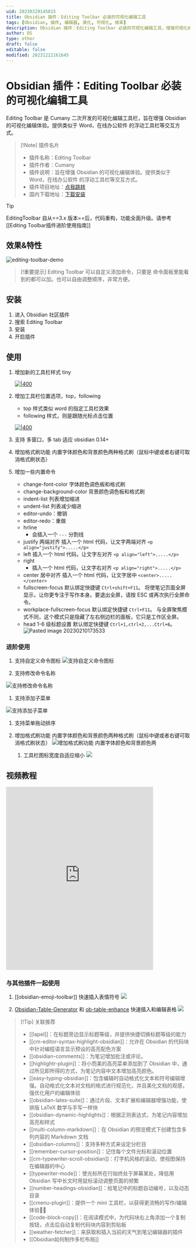 ```yaml
---
uid: 20230329145815
title: Obsidian 插件：Editing Toolbar 必装的可视化编辑工具
tags: [Obsidian, 插件, 编辑器, 美化, 可视化, 效率]
description: Obsidian 插件：Editing Toolbar 必装的可视化编辑工具，增强可视化编辑体验。提供类似于 Word，在线办公软件 的浮动工具栏等交互方式。
author: OS
type: other
draft: false
editable: false
modified: 20231222161645
---
```


# Obsidian 插件：Editing Toolbar 必装的可视化编辑工具

Editing Toolbar 是 Cumany 二次开发的可视化编辑工具栏，旨在增强 Obsidian 的可视化编辑体验。提供类似于 Word，在线办公软件 的浮动工具栏等交互方式。

> [!Note] 插件名片
> - 插件名称：Editing Toolbar
> - 插件作者：Cumany
> - 插件说明：旨在增强 Obsidian 的可视化编辑体验。提供类似于 Word，在线办公软件 的浮动工具栏等交互方式。
> - 插件项目地址：[点我跳转](https://github.com/cumany/obsidian-editing-toolbar)
> - 国内下载地址：[下载安装](https://pkmer.cn/products/plugin/pluginMarket/?editing-toolbar)

> [!tip]
> EditingToolbar 自从==3.x 版本==后，代码重构，功能全面升级。请参考[[Editing Toolbar插件进阶使用指南]]

## 效果&特性

![editing-toolbar-demo](https://cdn.pkmer.cn/images/8dcebbf3dbf5d43541cacc63301ae1a8_MD5.gif!pkmer)

> [!重要提示]
> Editing Toolbar 可以自定义添加命令，只要是 命令面板里能看到的都可以加。也可以自由调整顺序，非常方便。

## 安装

1. 进入 Obsidian 社区插件
2. 搜索 Editing Toolbar
3. 安装
4. 开启插件

## 使用

1. 增加新的工具栏样式 tiny

    [![|400](https://cdn.pkmer.cn/images/6c7222e15b6962cc554077c737db26c4_MD5.png!pkmer)](https://camo.githubusercontent.com/14426cec336e3720265a061a0b85122c79193abc019d1c3a9d90739bc01307aa/68747470733a2f2f676870726f78792e636f6d2f68747470733a2f2f7261772e67697468756275736572636f6e74656e742e636f6d2f63756d616e792f63756d616e792f6d61696e2f2f7069632f3230323230393037313133313731352e706e67)

2. 增加工具栏位置选项，top，following

    - top 样式类似 word 的指定工具栏效果
    - following 样式，则是跟随光标点击位置

    [![|400](https://cdn.pkmer.cn/images/ee396b67b8834eb107c53c27100bd31d_MD5.png!pkmer)](https://camo.githubusercontent.com/4501d6ada41d95e84ed486ecd1779e71714b750f1491d1a68fbfc86fb848bb87/68747470733a2f2f676870726f78792e636f6d2f68747470733a2f2f7261772e67697468756275736572636f6e74656e742e636f6d2f63756d616e792f63756d616e792f6d61696e2f2f7069632f3230323230393037313133333735332e706e67)

3. 支持 多窗口，多 tab 适应 obsidian 0.14+
4. 增加格式刷功能 内置字体颜色和背景颜色两种格式刷（鼠标中键或者右键可取消格式刷状态）
5. 增加一些内置命令
    - change-font-color 字体颜色调色板和格式刷
    - change-background-color 背景颜色调色板和格式刷
    - indent-list 列表增加缩进
    - undent-list 列表减少缩进
    - editor-undo：撤销
    - editor-redo：重做
    - hrline
        - 会插入一个 `---` 分割线
    - justify 两端对齐 插入一个 html 代码，让文字两端对齐 `<p align="justify">.....</p>`
    - left 插入一个 html 代码，让文字左对齐 `<p align="left">.....</p>`
    - right
        - 插入一个 html 代码，让文字右对齐 `<p align="right">.....</p>`
    - center 居中对齐 插入一个 html 代码，让文字居中 `<center>.....</center>`
    - fullscreen-focus 默认绑定快捷键 `Ctrl+shift+F11`。 将使笔记页面全屏显示，让你更专注于写作本身。要退出全屏，请按 ESC 或再次执行全屏命令。
    - workplace-fullscreen-focus 默认绑定快捷键 `Ctrl+F11`。 与全屏聚焦模式不同，这个模式只是隐藏了左右侧边栏的面板，它只是工作区全屏。
    - head 1-6 级标题设置 默认绑定快捷键 `Ctrl+1,ctrl+2,...Ctrl+6`。
      ![Pasted image 20230210173533](https://cdn.pkmer.cn/images/0d9a9a1c49d9d2b61ea4e17c400766e3_MD5.png!pkmer)

### 进阶使用

1. 支持自定义命令图标
   ![支持自定义命令图标](https://cdn.pkmer.cn/images/02dbf5b6ba9ecf5b170766f390f3f0a5_MD5.gif!pkmer)

2. 支持修改命令名称

![支持修改命令名称](https://cdn.pkmer.cn/images/48b368f52a8494689040e851a77bad09_MD5.gif!pkmer)

1. 支持添加子菜单

![支持添加子菜单](https://cdn.pkmer.cn/images/ee9a0674177f5467ccaa9888fe3227e4_MD5.gif!pkmer)

1. 支持菜单拖动排序
2. 增加格式刷功能 内置字体颜色和背景颜色两种格式刷（鼠标中键或者右键可取消格式刷状态）
   ![增加格式刷功能 内置字体颜色和背景颜色两](https://cdn.pkmer.cn/images/043688f59a5fa25d87f3d6bfa1c60de9_MD5.gif!pkmer)

   1. 工具栏图标宽度自适应缩小
       ![](https://ghproxy.com/https://raw.githubusercontent.com/cumany/cumany/main/pic/202209072157728.gif)

## 视频教程

<iframe src="https://player.bilibili.com/player.html?aid=325049827&bvid=BV1ew41147Jp&cid=1375910040&p=1&autopaly=false" scrolling="no" border="0" frameborder="no" framespacing="0" allowfullscreen="true" width="80%" height="500"> </iframe>

### 与其他插件一起使用

1. [[obsidian-emoji-toolbar]] 快速插入表情符号
   ![](https://ghproxy.com/https://raw.githubusercontent.com/cumany/cumany/main/pic/202209092001600.gif)

2. [Obsidian-Table-Generator](https://github.com/Quorafind/Obsidian-Table-Generator/) 和 [ob-table-enhance](https://github.com/Stardusten/ob-table-enhancer) 快速插入和编辑表格
   ![](https://ghproxy.com/https://raw.githubusercontent.com/cumany/cumany/main/pic/202209092008571.gif)

> [!Tip] 关联推荐
> - [[lapel]]：在标题旁边显示标题等级，并提供快捷切换标题等级的能力
> - [[cm-editor-syntax-highlight-obsidian]]：允许在 Obsidian 的代码块中针对编程语言显示预设的高亮配色方案
> - [[obsidian-comments]]：为笔记增加批注或评论。
> - [[highlightr-plugin]]：将小而美的高亮菜单添加到了 Obsidian 中，通过所见即所得的方式，为笔记内容中文本增加高亮颜色。
> - [[easy-typing-obsidian]]：包含编辑时自动格式化文本和符号编辑增强。自动格式化文本对文档的格式进行规范化，并且美化文档的观感，强优化用户的编辑体验
> - [[obsidian-latex-suite]]：通过片段、文本扩展和编辑器增强功能，使排版 LaTeX 数学与手写一样快
> - [[obsidian-dynamic-highlights]]：根据正则表达式，为笔记内容增加高亮和样式
> - [[multi-column-markdown]]：在 Obsidian 的预览模式下创建包含多列内容的 Markdown 文档
> - [[obsidian-columns]]：支持多种方式来设定分栏目
> - [[remember-cursor-position]]：记住每个文件光标和滚动位置
> - [[cm-typewriter-scroll-obsidian]]：打字机风格的滚动，使视图保持在编辑器的中心
> - [[typewriter-mode]]：使光标所在行始终处于屏幕某处，降低用 Obsidian 写中长文时用鼠标滚动调整页面的频繁
> - [[number-headings-obsidian]]：给笔记中的标题自动编号，以及动态目录
> - [[cmenu-plugin]]：提供一个 mini 工具栏，以获得更流畅的写作/编辑体验✍🏽
> - [[code-block-copy]]：在阅读模式中，为代码块右上角添加一个复制按钮，点击后自动复制代码块内容到剪贴板
> - [[weather-fetcher]]：来获取和插入当前的天气到笔记编辑器的插件
> - [[Obsidian如何制作多栏布局]]
